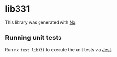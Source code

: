 # lib331

This library was generated with [Nx](https://nx.dev).


## Running unit tests

Run `nx test lib331` to execute the unit tests via [Jest](https://jestjs.io).


